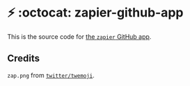 # :zap: :octocat: zapier-github-app

This is the source code for [the `zapier` GitHub app](https://github.com/apps/zapier).

## Credits

`zap.png` from [`twitter/twemoji`](https://github.com/twitter/twemoji/blob/57423ac791c9893f2523634d5c0b0facf0d2ed79/2/svg/26a1.svg).
